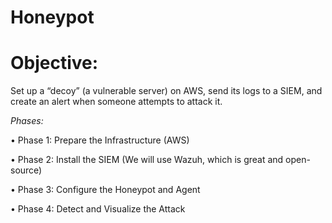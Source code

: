 # Honeypot

# Objective:
Set up a “decoy” (a vulnerable server) on AWS, send its logs to a SIEM, and create an alert when someone attempts to attack it.

*Phases:*

•	Phase 1: Prepare the Infrastructure (AWS)

•	Phase 2: Install the SIEM (We will use Wazuh, which is great and open-source)

•	Phase 3: Configure the Honeypot and Agent 

•	Phase 4: Detect and Visualize the Attack
